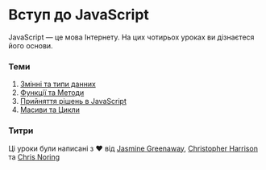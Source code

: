 # Вступ до JavaScript

JavaScript — це мова Інтернету. На цих чотирьох уроках ви дізнаєтеся його основи.

### Теми

1. [Змінні та типи данних](1-data-types/README.md)
2. [Функції та Методи](2-functions-methods/README.md)
3. [Прийняття рішень в JavaScript](3-making-decisions/README.md)
4. [Масиви та Цикли](4-arrays-loops/README.md)

### Титри

Ці уроки були написані з ♥️ від [Jasmine Greenaway](https://twitter.com/paladique), [Christopher Harrison](https://twitter.com/geektrainer) та [Chris Noring](https://twitter.com/chris_noring)